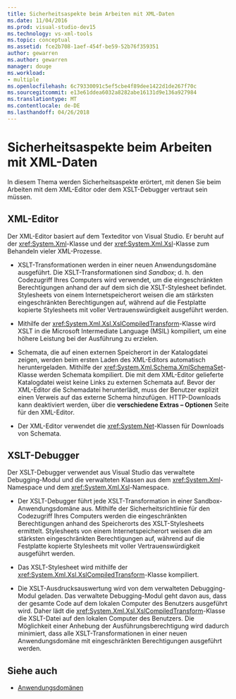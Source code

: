 ```yaml
---
title: Sicherheitsaspekte beim Arbeiten mit XML-Daten
ms.date: 11/04/2016
ms.prod: visual-studio-dev15
ms.technology: vs-xml-tools
ms.topic: conceptual
ms.assetid: fce2b708-1aef-454f-be59-52b76f359351
author: gewarren
ms.author: gewarren
manager: douge
ms.workload:
- multiple
ms.openlocfilehash: 6c79330091c5ef5cbe4f89dee1422d1de267f70c
ms.sourcegitcommit: e13e61ddea6032a8282abe16131d9e136a927984
ms.translationtype: MT
ms.contentlocale: de-DE
ms.lasthandoff: 04/26/2018
---
```

# <a name="security-considerations-when-working-with-xml-data"></a>Sicherheitsaspekte beim Arbeiten mit XML-Daten

In diesem Thema werden Sicherheitsaspekte erörtert, mit denen Sie beim Arbeiten mit dem XML-Editor oder dem XSLT-Debugger vertraut sein müssen.

## <a name="xml-editor"></a>XML-Editor

 Der XML-Editor basiert auf dem Texteditor von Visual Studio. Er beruht auf der <xref:System.Xml>-Klasse und der <xref:System.Xml.Xsl>-Klasse zum Behandeln vieler XML-Prozesse.

-   XSLT-Transformationen werden in einer neuen Anwendungsdomäne ausgeführt. Die XSLT-Transformationen sind *Sandbox*; d. h. den Codezugriff Ihres Computers wird verwendet, um die eingeschränkten Berechtigungen anhand der auf dem sich die XSLT-Stylesheet befindet. Stylesheets von einem Internetspeicherort weisen die am stärksten eingeschränkten Berechtigungen auf, während auf die Festplatte kopierte Stylesheets mit voller Vertrauenswürdigkeit ausgeführt werden.

-   Mithilfe der <xref:System.Xml.Xsl.XslCompiledTransform>-Klasse wird XSLT in die Microsoft Intermediate Language (MSIL) kompiliert, um eine höhere Leistung bei der Ausführung zu erzielen.

-   Schemata, die auf einen externen Speicherort in der Katalogdatei zeigen, werden beim ersten Laden des XML-Editors automatisch heruntergeladen. Mithilfe der <xref:System.Xml.Schema.XmlSchemaSet>-Klasse werden Schemata kompiliert. Die mit dem XML-Editor gelieferte Katalogdatei weist keine Links zu externen Schemata auf. Bevor der XML-Editor die Schemadatei herunterlädt, muss der Benutzer explizit einen Verweis auf das externe Schema hinzufügen. HTTP-Downloads kann deaktiviert werden, über die **verschiedene Extras – Optionen** Seite für den XML-Editor.

-   Der XML-Editor verwendet die <xref:System.Net>-Klassen für Downloads von Schemata.

## <a name="xslt-debugger"></a>XSLT-Debugger

 Der XSLT-Debugger verwendet aus Visual Studio das verwaltete Debugging-Modul und die verwalteten Klassen aus dem <xref:System.Xml>-Namespace und dem <xref:System.Xml.Xsl>-Namespace.

-   Der XSLT-Debugger führt jede XSLT-Transformation in einer Sandbox-Anwendungsdomäne aus. Mithilfe der Sicherheitsrichtlinie für den Codezugriff Ihres Computers werden die eingeschränkten Berechtigungen anhand des Speicherorts des XSLT-Stylesheets ermittelt. Stylesheets von einem Internetspeicherort weisen die am stärksten eingeschränkten Berechtigungen auf, während auf die Festplatte kopierte Stylesheets mit voller Vertrauenswürdigkeit ausgeführt werden.

-   Das XSLT-Stylesheet wird mithilfe der <xref:System.Xml.Xsl.XslCompiledTransform>-Klasse kompiliert.

-   Die XSLT-Ausdrucksauswertung wird von dem verwalteten Debugging-Modul geladen. Das verwaltete Debugging-Modul geht davon aus, dass der gesamte Code auf dem lokalen Computer des Benutzers ausgeführt wird. Daher lädt die <xref:System.Xml.Xsl.XslCompiledTransform>-Klasse die XSLT-Datei auf den lokalen Computer des Benutzers. Die Möglichkeit einer Anhebung der Ausführungsberechtigung wird dadurch minimiert, dass alle XSLT-Transformationen in einer neuen Anwendungsdomäne mit eingeschränkten Berechtigungen ausgeführt werden.

## <a name="see-also"></a>Siehe auch

- [Anwendungsdomänen](/dotnet/framework/app-domains/application-domains)